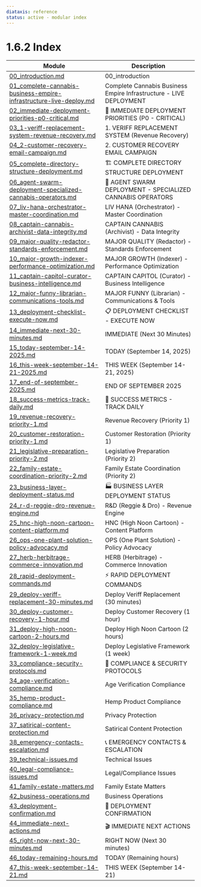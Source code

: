 ```yaml
---
diataxis: reference
status: active - modular index
---
```


# 1.6.2 Index

| Module | Description |
|--------|-------------|
| [00_introduction.md](00_introduction.md) | 00_introduction |
| [01_complete-cannabis-business-empire-infrastructure-live-deploy.md](01_complete-cannabis-business-empire-infrastructure-live-deploy.md) | Complete Cannabis Business Empire Infrastructure - LIVE DEPLOYMENT |
| [02_immediate-deployment-priorities-p0-critical.md](02_immediate-deployment-priorities-p0-critical.md) | 🎯 IMMEDIATE DEPLOYMENT PRIORITIES (P0 - CRITICAL) |
| [03_1-veriff-replacement-system-revenue-recovery.md](03_1-veriff-replacement-system-revenue-recovery.md) | 1. VERIFF REPLACEMENT SYSTEM (Revenue Recovery) |
| [04_2-customer-recovery-email-campaign.md](04_2-customer-recovery-email-campaign.md) | 2. CUSTOMER RECOVERY EMAIL CAMPAIGN |
| [05_complete-directory-structure-deployment.md](05_complete-directory-structure-deployment.md) | 🏗️ COMPLETE DIRECTORY STRUCTURE DEPLOYMENT |
| [06_agent-swarm-deployment-specialized-cannabis-operators.md](06_agent-swarm-deployment-specialized-cannabis-operators.md) | 🤖 AGENT SWARM DEPLOYMENT - SPECIALIZED CANNABIS OPERATORS |
| [07_liv-hana-orchestrator-master-coordination.md](07_liv-hana-orchestrator-master-coordination.md) | LIV HANA (Orchestrator) - Master Coordination |
| [08_captain-cannabis-archivist-data-integrity.md](08_captain-cannabis-archivist-data-integrity.md) | CAPTAIN CANNABIS (Archivist) - Data Integrity |
| [09_major-quality-redactor-standards-enforcement.md](09_major-quality-redactor-standards-enforcement.md) | MAJOR QUALITY (Redactor) - Standards Enforcement |
| [10_major-growth-indexer-performance-optimization.md](10_major-growth-indexer-performance-optimization.md) | MAJOR GROWTH (Indexer) - Performance Optimization |
| [11_captain-capitol-curator-business-intelligence.md](11_captain-capitol-curator-business-intelligence.md) | CAPTAIN CAPITOL (Curator) - Business Intelligence |
| [12_major-funny-librarian-communications-tools.md](12_major-funny-librarian-communications-tools.md) | MAJOR FUNNY (Librarian) - Communications & Tools |
| [13_deployment-checklist-execute-now.md](13_deployment-checklist-execute-now.md) | 📋 DEPLOYMENT CHECKLIST - EXECUTE NOW |
| [14_immediate-next-30-minutes.md](14_immediate-next-30-minutes.md) | IMMEDIATE (Next 30 Minutes) |
| [15_today-september-14-2025.md](15_today-september-14-2025.md) | TODAY (September 14, 2025) |
| [16_this-week-september-14-21-2025.md](16_this-week-september-14-21-2025.md) | THIS WEEK (September 14-21, 2025) |
| [17_end-of-september-2025.md](17_end-of-september-2025.md) | END OF SEPTEMBER 2025 |
| [18_success-metrics-track-daily.md](18_success-metrics-track-daily.md) | 🎯 SUCCESS METRICS - TRACK DAILY |
| [19_revenue-recovery-priority-1.md](19_revenue-recovery-priority-1.md) | Revenue Recovery (Priority 1) |
| [20_customer-restoration-priority-1.md](20_customer-restoration-priority-1.md) | Customer Restoration (Priority 1) |
| [21_legislative-preparation-priority-2.md](21_legislative-preparation-priority-2.md) | Legislative Preparation (Priority 2) |
| [22_family-estate-coordination-priority-2.md](22_family-estate-coordination-priority-2.md) | Family Estate Coordination (Priority 2) |
| [23_business-layer-deployment-status.md](23_business-layer-deployment-status.md) | 🏭 BUSINESS LAYER DEPLOYMENT STATUS |
| [24_r-d-reggie-dro-revenue-engine.md](24_r-d-reggie-dro-revenue-engine.md) | R&D (Reggie & Dro) - Revenue Engine |
| [25_hnc-high-noon-cartoon-content-platform.md](25_hnc-high-noon-cartoon-content-platform.md) | HNC (High Noon Cartoon) - Content Platform |
| [26_ops-one-plant-solution-policy-advocacy.md](26_ops-one-plant-solution-policy-advocacy.md) | OPS (One Plant Solution) - Policy Advocacy |
| [27_herb-herbitrage-commerce-innovation.md](27_herb-herbitrage-commerce-innovation.md) | HERB (Herbitrage) - Commerce Innovation |
| [28_rapid-deployment-commands.md](28_rapid-deployment-commands.md) | ⚡ RAPID DEPLOYMENT COMMANDS |
| [29_deploy-veriff-replacement-30-minutes.md](29_deploy-veriff-replacement-30-minutes.md) | Deploy Veriff Replacement (30 minutes) |
| [30_deploy-customer-recovery-1-hour.md](30_deploy-customer-recovery-1-hour.md) | Deploy Customer Recovery (1 hour) |
| [31_deploy-high-noon-cartoon-2-hours.md](31_deploy-high-noon-cartoon-2-hours.md) | Deploy High Noon Cartoon (2 hours) |
| [32_deploy-legislative-framework-1-week.md](32_deploy-legislative-framework-1-week.md) | Deploy Legislative Framework (1 week) |
| [33_compliance-security-protocols.md](33_compliance-security-protocols.md) | 🔐 COMPLIANCE & SECURITY PROTOCOLS |
| [34_age-verification-compliance.md](34_age-verification-compliance.md) | Age Verification Compliance |
| [35_hemp-product-compliance.md](35_hemp-product-compliance.md) | Hemp Product Compliance |
| [36_privacy-protection.md](36_privacy-protection.md) | Privacy Protection |
| [37_satirical-content-protection.md](37_satirical-content-protection.md) | Satirical Content Protection |
| [38_emergency-contacts-escalation.md](38_emergency-contacts-escalation.md) | 📞 EMERGENCY CONTACTS & ESCALATION |
| [39_technical-issues.md](39_technical-issues.md) | Technical Issues |
| [40_legal-compliance-issues.md](40_legal-compliance-issues.md) | Legal/Compliance Issues |
| [41_family-estate-matters.md](41_family-estate-matters.md) | Family Estate Matters |
| [42_business-operations.md](42_business-operations.md) | Business Operations |
| [43_deployment-confirmation.md](43_deployment-confirmation.md) | 🚀 DEPLOYMENT CONFIRMATION |
| [44_immediate-next-actions.md](44_immediate-next-actions.md) | 🎬 IMMEDIATE NEXT ACTIONS |
| [45_right-now-next-30-minutes.md](45_right-now-next-30-minutes.md) | RIGHT NOW (Next 30 minutes) |
| [46_today-remaining-hours.md](46_today-remaining-hours.md) | TODAY (Remaining hours) |
| [47_this-week-september-14-21.md](47_this-week-september-14-21.md) | THIS WEEK (September 14-21) |
